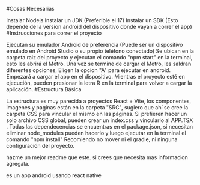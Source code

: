#Cosas Necesarias

Instalar Nodejs
Instalar un JDK (Preferible el 17)
Instalar un SDK (Esto depende de la version android del dispositivo donde vayan a correr el app)
#Instrucciones para correr el proyecto

Ejecutan su emulador Android de preferencia (Puede ser un dispositivo emulado en Android Studio o su propio teléfono conectado)
Se ubican en la carpeta raiz del proyecto y ejecutan el comando "npm start" en la terminal, esto les abrirá el Metro.
Una vez se termine de cargar el Metro, les saldran diferentes opciones, Eligen la opcion "A" para ejecutar en android. Empezará a cargar el app en el dispositivo.
Mientras el proyecto esté en ejecución, pueden presionar la letra R en la terminal para volver a cargar la aplicación.
#Estructura Básica

La estructura es muy parecida a proyectos React + Vite, los componentes, imagenes y paginas están en la carpeta "SRC", sugiero que ahí se cree la carpeta CSS para vincular el mismo en las páginas. Si prefieren hacer un solo archivo CSS global, pueden crear un index.css y vincularlo al APP.TSX .
Todas las dependecencias se encuentras en el package.json, si necesitan eliminar node_modules pueden hacerlo y luego ejecutar en la terminal el comando "npm install"
Recomiendo no mover ni el gradle, ni ninguna configuración del proyecto.

hazme un mejor readme que este. si crees que necesita mas informacion agregala.

es un app android usando react native
